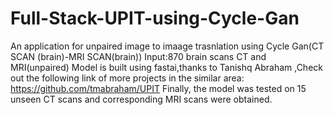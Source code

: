 # Full-Stack-UPIT-using-Cycle-Gan
An application for  unpaired image to imaage trasnlation using Cycle Gan(CT SCAN (brain)-MRI SCAN(brain))
Input:870 brain scans CT and MRI(unpaired)
Model is built using fastai,thanks to Tanishq Abraham ,Check out the following link of more projects in the similar area: https://github.com/tmabraham/UPIT
Finally, the model was tested on 15 unseen CT scans and corresponding MRI scans were obtained.
